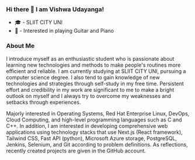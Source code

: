 ### Hi there 👋 I am Vishwa Udayanga!

<!--
**vishwaUdayanga/vishwaUdayanga** is a ✨ _special_ ✨ repository because its `README.md` (this file) appears on your GitHub profile.

Here are some ideas to get you started:

- 🔭 I’m currently working on ...
- 🌱 I’m currently learning ...
- 👯 I’m looking to collaborate on ...
- 🤔 I’m looking for help with ...
- 💬 Ask me about ...
- 📫 How to reach me: ...
- 😄 Pronouns: ...
- ⚡ Fun fact: ...
-->

- :mortar_board: - SLIIT CITY UNI
- :guitar: - Interested in playing Guitar and Piano

### About Me
I introduce myself as an enthusiastic student who is passionate about learning new technologies and methods to make people's routines more efficient and reliable. I am currently studying at SLIIT CITY UNI, pursuing a computer science degree. I also tend to gain knowledge of new technologies and strategies through self-study in my free time. Persistent effort and credibility in my work are significant to me to make a bright outlook on myself and I always try to overcome my weaknesses and setbacks through experiences.

Majorly interested in Operating Systems, Red Hat Enterprise Linux, DevOps, Cloud Computing, and high-level programming languages such as C and C++. In addition, I am interested in developing comprehensive web applications using technology stacks that use Next.js (React framework), Tailwind CSS, Fast API (python), Microsoft Azure storage, PostgreSQL, Jenkins, Selenium, and Git according to problem definitions. As reflections, recently created projects are given in the GitHub account.
